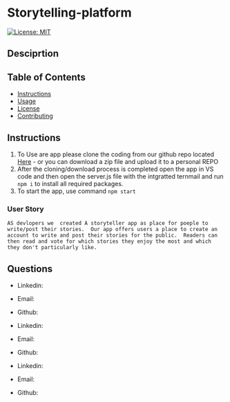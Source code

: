 # Storytelling-platform
[![License: MIT](https://img.shields.io/badge/License-MIT-yellow.svg)](https://opensource.org/licenses/MIT)

## Desciprtion

## Table of Contents

* [Instructions](#instructions)
* [Usage]()
* [License]()
* [Contributing]()

## Instructions
1. To Use are app please clone the coding from our github repo located [Here](https://github.com/DaisyIsibor/Storytelling-platform) - or you can download a zip file and upload it to a personal REPO
2. After the cloning/download process is completed open the app in VS code and then open the server.js file with the intgratted ternmail and run ```npm i``` to install all required packages.
3. To start the app, use command ```npm start```

### User Story
```
AS devlopers we  created A storyteller app as place for poeple to write/post their stories.  Our app offers users a place to create an account to write and post their stories for the public.  Readers can then read and vote for which stories they enjoy the most and which they don't particularly like.

```


## Questions

* Linkedin:
* Email: 
* Github:

* Linkedin:
* Email: 
* Github:

* Linkedin:
* Email: 
* Github:


